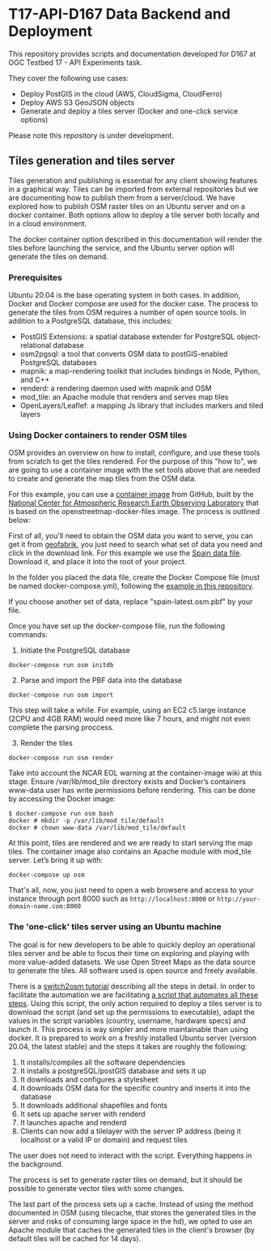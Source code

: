 # T17-API-D167 Data Backend and Deployment

This repository provides scripts and documentation developed for D167 at OGC Testbed 17 - API Experiments task.

They cover the following use cases:

* Deploy PostGIS in the cloud (AWS, CloudSigma, CloudFerro)
* Deploy AWS S3 GeoJSON objects
* Generate and deploy a tiles server (Docker and one-click service options)

Please note this repository is under development.

## Tiles generation and tiles server

Tiles generation and publishing is essential for any client showing features in a graphical way. Tiles can be imported from external repositories but we are documenting how to publish them from a server/cloud. We have explored how to publish OSM raster tiles on an Ubuntu server and on a docker container. Both options allow to deploy a tile server both locally and in a cloud environment.

The docker container option described in this documentation will render the tiles before launching the service, and the Ubuntu server option will generate the tiles on demand.

### Prerequisites

Ubuntu 20.04 is the base operating system in both cases. In addition, Docker and Docker compose are used for the docker case. The process to generate the tiles from OSM requires a number of open source tools. In addition to a PostgreSQL database, this includes:

* PostGIS Extensions: a spatial database extender for PostgreSQL object-relational database
* osm2pgsql: a tool that converts OSM data to postGIS-enabled PostgreSQL databases
* mapnik: a map-rendering toolkit that includes bindings in Node, Python, and C++
* renderd: a rendering daemon used with mapnik and OSM
* mod_tile: an Apache module that renders and serves map tiles
* OpenLayers/Leaflef: a mapping Js library that includes markers and tiled layers

### Using Docker containers to render OSM tiles

OSM provides an overview on how to install, configure, and use these tools from scratch to get the tiles rendered. For the purpose of this "how to", we are going to use a container image with the set tools above that are needed to create and generate the map tiles from the OSM data.

For this example, you can use a [container image](https://github.com/ncareol/osm-tiles-docker) from GitHub, built by the [National Center for Atmospheric Research Earth Observing Laboratory](https://www.eol.ucar.edu/earth-observing-laboratory) that is based on the openstreetmap-docker-files image. The process is outlined below:

First of all, you'll need to obtain the OSM data you want to serve, you can get it from [geofabrik](https://download.geofabrik.de/), you just need to search what set of data you need and click in the download link. For this example we use the [Spain data file](https://download.geofabrik.de/europe/spain-latest.osm.pbf). Download it, and place it into the root of your project.

In the folder you placed the data file, create the Docker Compose file (must be named docker-compose.yml), following the [example in this repository](https://github.com/opengeospatial/T17-API-D167/blob/master/docker-compose.yml).

If you choose another set of data, replace "spain-latest.osm.pbf" by your file.

Once you have set up the docker-compose file, run the following commands:

1. Initiate the PostgreSQL database

```
docker-compose run osm initdb
```

2. Parse and import the PBF data into the database

```
docker-compose run osm import
```

This step will take a while. For example, using an EC2 c5.large instance (2CPU and 4GB RAM) would need more like 7 hours, and might not even complete the parsing proccess.

3. Render the tiles

```
docker-compose run osm render
```

Take into account the NCAR EOL warning at the container-image wiki at this stage. Ensure /var/lib/mod_tile directory exists and Docker’s containers www-data user has write permissions before rendering. This can be done by accessing the Docker image:

```
$ docker-compose run osm bash
docker # mkdir -p /var/lib/mod_tile/default
docker # chown www-data /var/lib/mod_tile/default
```
At this point, tiles are rendered and we are ready to start serving the map tiles. The container image also contains an Apache module with mod_tile server. Let’s bring it up with:

```
docker-compose up osm
```

That's all, now, you just need to open a web browsere and access to your instance through port 8000 such as `http://localhost:8000` or `http://your-domain-name.com:8000`

### The 'one-click' tiles server using an Ubuntu machine

The goal is for new developers to be able to quickly deploy an operational tiles server and be able to focus their time on exploring and playing with more value-added datasets. We use Open Street Maps as the data source to generate the tiles. All software used is open source and freely available.

There is a [switch2osm tutorial](https://switch2osm.org/serving-tiles/manually-building-a-tile-server-20-04-lts/) describing all the steps in detail. In order to facilitate the automation we are facilitating [a script that automates all these steps](https://github.com/opengeospatial/T17-API-D167/blob/master/one-click_tiles_server.sh). Using this script, the only action required to deploy a tiles server is to download the script (and set up the permissions to executable), adapt the values in the script variables (country, username, hardware specs) and launch it. This process is way simpler and more maintainable than using docker.
It is prepared to work on a freshly installed Ubuntu server (version 20.04, the latest stable) and the steps it takes are roughly the following:

1. It installs/compiles all the software dependencies
2. It installs a postgreSQL/postGIS database and sets it up
3. It downloads and configures a stylesheet
4. It downloads OSM data for the specific country and inserts it into the database
5. It downloads additional shapefiles and fonts
6. It sets up apache server with renderd
7. It launches apache and renderd
8. Clients can now add a tilelayer with the server IP address (being it localhost or a valid IP or domain) and request tiles

The user does not need to interact with the script. Everything happens in the background.

The process is set to generate raster tiles on demand, but it should be possible to generate vector tiles with some changes.

The last part of the process sets up a cache. Instead of using the method documented in OSM (using tilecache, that stores the generated tiles in the server and risks of consuming large space in the hd), we opted to use an Apache module that caches the generated tiles in the client's browser (by default tiles will be cached for 14 days).
